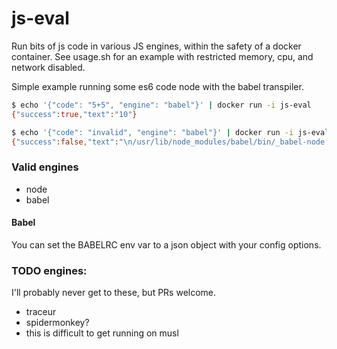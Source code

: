 # js-eval

Run bits of js code in various JS engines, within the safety of a docker container.  See usage.sh for an example with restricted memory, cpu, and network disabled.

Simple example running some es6 code node with the babel transpiler.

```sh
$ echo '{"code": "5+5", "engine": "babel"}' | docker run -i js-eval
{"success":true,"text":"10"}

$ echo '{"code": "invalid", "engine": "babel"}' | docker run -i js-eval
{"success":false,"text":"\n/usr/lib/node_modules/babel/bin/_babel-node:54\n  return vm.runInThisContext(code, {\n            ^\nReferenceError: invalid is not defined\n    at [object Object]:1:1\n    at _eval (/usr/lib/node_modules/babel/bin/_babel-node:54:13)\n    at Object.<anonymous> (/usr/lib/node_modules/babel/bin/_babel-node:74:16)\n    at Module._compile (module.js:456:26)\n    at Object.Module._extensions..js (module.js:474:10)\n    at Module.load (module.js:356:32)\n    at Function.Module._load (module.js:312:12)\n    at Function.Module.runMain (module.js:497:10)\n    at startup (node.js:119:16)\n    at node.js:906:3"}

```

### Valid engines

- node
- babel

#### Babel

You can set the BABELRC env var to a json object with your config options.

### TODO engines:

I'll probably never get to these, but PRs welcome.

- traceur
- spidermonkey?
 - this is difficult to get running on musl

